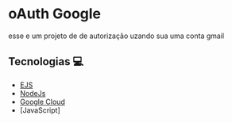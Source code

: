 # oAuth Google

esse e um projeto de de autorização uzando sua uma conta gmail

## Tecnologias 💻

- [EJS](https://ejs.co/)
- [NodeJs](https://nodejs.org/en)
- [Google Cloud](https://console.cloud.google.com/)
- [JavaScript]
